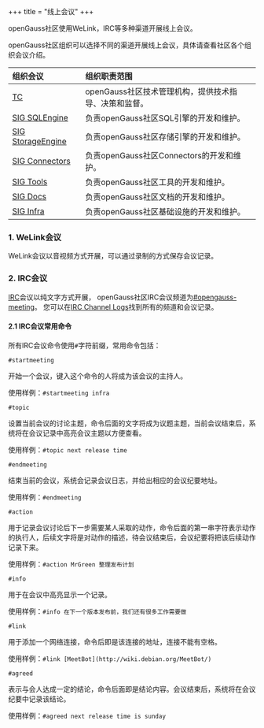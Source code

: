 +++
title = "线上会议"
+++

openGauss社区使用WeLink，IRC等多种渠道开展线上会议。

openGauss社区组织可以选择不同的渠道开展线上会议，具体请查看社区各个组织会议介绍。

| 组织会议 | 组织职责范围 |
| :------- | :--------------- |
| [TC](https://gitee.com/opengauss/tc) | openGauss社区技术管理机构，提供技术指导、决策和监督。 |
| [SIG SQLEngine](https://gitee.com/opengauss/tc/tree/master/sigs/SQLEngine) | 负责openGauss社区SQL引擎的开发和维护。 |
| [SIG StorageEngine](https://gitee.com/opengauss/tc/tree/master/sigs/StorageEngine) | 负责openGauss社区存储引擎的开发和维护。 |
| [SIG Connectors](https://gitee.com/opengauss/tc/tree/master/sigs/Connectors) | 负责openGauss社区Connectors的开发和维护。 |
| [SIG Tools](https://gitee.com/opengauss/tc/tree/master/sigs/Tools) | 负责openGauss社区工具的开发和维护。 |
| [SIG Docs](https://gitee.com/opengauss/tc/tree/master/sigs/Docs) | 负责openGauss社区文档的开发和维护。 |
| [SIG Infra](https://gitee.com/opengauss/tc/tree/master/sigs/Infra) | 负责openGauss社区基础设施的开发和维护。 |

### 1. WeLink会议

WeLink会议以音视频方式开展，可以通过录制的方式保存会议记录。

### 2. IRC会议

[IRC]((https://zh.wikipedia.org/wiki/IRC))会议以纯文字方式开展，
openGauss社区IRC会议频道为[#opengauss-meeting](https://webchat.freenode.net/?randomnick=1&channels=%23opengauss-meeting&prompt=1&uio=d4)。
您可以在[IRC Channel Logs](https://meetings.opengauss.org/)找到所有的频道和会议记录。

#### 2.1 IRC会议常用命令

所有IRC会议命令使用`#`字符前缀，常用命令包括：

`#startmeeting`

开始一个会议，键入这个命令的人将成为该会议的主持人。

使用样例：`#startmeeting infra`

`#topic`

设置当前会议的讨论主题，命令后面的文字将成为议题主题，当前会议结束后，系统将在会议记录中高亮会议主题以方便查看。

使用样例：`#topic next release time`

`#endmeeting`

结束当前的会议，系统会记录会议日志，并给出相应的会议纪要地址。

使用样例：`#endmeeting`

`#action`

用于记录会议讨论后下一步需要某人采取的动作，命令后面的第一串字符表示动作的执行人，后续文字将是对动作的描述，待会议结束后，会议纪要将把该后续动作记录下来。

使用样例：`#action MrGreen 整理发布计划`

`#info`

用于在会议中高亮显示一个记录。

使用样例：`#info 在下一个版本发布前，我们还有很多工作需要做`

`#link`

用于添加一个网络连接，命令后即是该连接的地址，连接不能有空格。

使用样例：`#link [MeetBot](http://wiki.debian.org/MeetBot/)`

`#agreed`

表示与会人达成一定的结论，命令后面即是结论内容。会议结束后，系统将在会议纪要中记录该结论。

使用样例：`#agreed next release time is sunday`
